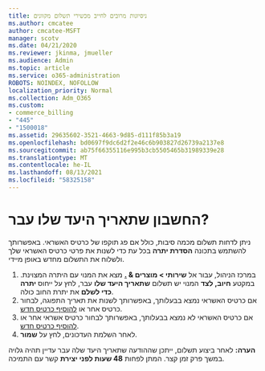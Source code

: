 ```yaml
---
title: ניסיונות מרובים לחייב מכשירי תשלום מקוונים
ms.author: cmcatee
author: cmcatee-MSFT
manager: scotv
ms.date: 04/21/2020
ms.reviewer: jkinma, jmueller
ms.audience: Admin
ms.topic: article
ms.service: o365-administration
ROBOTS: NOINDEX, NOFOLLOW
localization_priority: Normal
ms.collection: Adm_O365
ms.custom:
- commerce_billing
- "445"
- "1500018"
ms.assetid: 29635602-3521-4663-9d85-d111f85b3a19
ms.openlocfilehash: bd0697f9dc6d2f2e46c6b903827d26739a2137e8
ms.sourcegitcommit: ab75f66355116e995b3cb5505465b31989339e28
ms.translationtype: MT
ms.contentlocale: he-IL
ms.lasthandoff: 08/13/2021
ms.locfileid: "58325158"
---
```

# <a name="past-due-account"></a>החשבון שתאריך היעד שלו עבר?

ניתן לדחות תשלום מכמה סיבות, כולל אם פג תוקפו של כרטיס האשראי. באפשרותך להשתמש בתכונה **הסדרת יתרה** בכל עת כדי לשנות את פרטי כרטיס האשראי שלך ולשלוח את התשלום מחדש באופן מיידי.

1. במרכז הניהול, עבור אל **שירותי > מוצרים & [.](https://go.microsoft.com/fwlink/p/?linkid=842054)**
מצא את המנוי עם היתרה המצוינת. במקטע **חיוב, לצד** המנוי יש תשלום **שתאריך היעד שלו** עבר, לחץ על ייחוס **יתרה כדי לשלם** את יתרת החוב כולה.
2. אם כרטיס האשראי נמצא בבעלותך, באפשרותך לשנות את תאריך התפוגה, לבחור כרטיס אחר או [להוסיף כרטיס חדש](https://docs.microsoft.com/microsoft-365/commerce/billing-and-payments/manage-payment-methods).
3. אם כרטיס האשראי לא נמצא בבעלותך, באפשרותך לבחור כרטיס אשראי אחר או [להוסיף כרטיס חדש](https://docs.microsoft.com/microsoft-365/commerce/billing-and-payments/manage-payment-methods).
4. לאחר השלמת העדכונים, לחץ על **שמור**.

**הערה:** לאחר ביצוע תשלום, ייתכן שההודעה שתאריך היעד שלה עבר עדיין תהיה גלויה במשך פרק זמן קצר. המתן לפחות **48 שעות לפני יצירת** קשר עם התמיכה.
